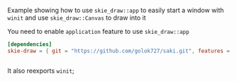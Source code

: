 Example showing how to use `skie_draw::app` to easily start a window with `winit` and use `skie_draw::Canvas` to draw into it

You need to enable `application` feature to use `skie_draw::app`

```toml
[dependencies]
skie-draw = { git = "https://github.com/golok727/saki.git", features = ["application"] }
```

```

```

It also reexports `winit`;
